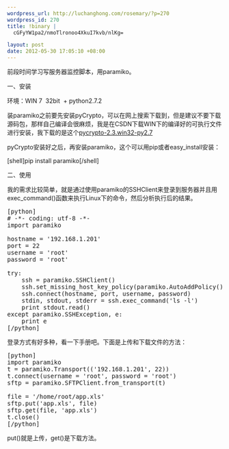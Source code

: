```yaml
--- 
wordpress_url: http://luchanghong.com/rosemary/?p=270
wordpress_id: 270
title: !binary |
  cGFyYW1pa2/nmoTlronoo4XkuI7kvb/nlKg=

layout: post
date: 2012-05-30 17:05:10 +08:00
---
```

前段时间学习写服务器监控脚本，用paramiko。

一、安装

环境：WIN 7  32bit  + python2.7.2

装paramiko之前要先安装pyCrypto，可以在网上搜索下载到，但是建议不要下载源码包，那样自己编译会很麻烦，我是在CSDN下载WIN下的编译好的可执行文件进行安装，我下载的是这个<a href="http://luchanghong.com/rosemary/wp-content/uploads/2012/05/pycrypto-2.3.win32-py2.7.rar">pycrypto-2.3.win32-py2.7</a>

pyCrypto安装好之后，再安装paramiko，这个可以用pip或者easy_install安装：

[shell]pip install paramiko[/shell]

二、使用

我的需求比较简单，就是通过使用paramiko的SSHClient来登录到服务器并且用exec_command()函数来执行Linux下的命令，然后分析执行后的结果。
<pre>[python]
# -*- coding: utf-8 -*-
import paramiko

hostname = '192.168.1.201'
port = 22
username = 'root'
password = 'root'

try:
    ssh = paramiko.SSHClient()
    ssh.set_missing_host_key_policy(paramiko.AutoAddPolicy())
    ssh.connect(hostname, port, username, password)
    stdin, stdout, stderr = ssh.exec_command('ls -l')
    print stdout.read()
except paramiko.SSHException, e:
    print e
[/python]</pre>
登录方式有好多种，看一下手册吧。下面是上传和下载文件的方法：
<pre>[python]
import paramiko
t = paramiko.Transport(('192.168.1.201', 22))
t.connect(username = 'root', password = 'root')
sftp = paramiko.SFTPClient.from_transport(t)

file = '/home/root/app.xls'
sftp.put('app.xls', file)
sftp.get(file, 'app.xls')
t.close()
[/python]</pre>
put()就是上传，get()是下载方法。

&nbsp;
